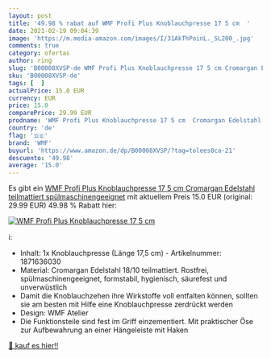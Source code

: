 ```yaml
---
layout: post
title: '49.98 % rabat auf WMF Profi Plus Knoblauchpresse 17 5 cm  '
date: 2021-02-19 09:04:39
image: 'https://m.media-amazon.com/images/I/31AkThPoinL._SL200_.jpg'
comments: true
category: ofertas
author: ring
slug: 'B00008XVSP-de WMF Profi Plus Knoblauchpresse 17 5 cm Cromargan Edelstahl...'
sku: 'B00008XVSP-de'
tags: [  ]
actualPrice: 15.0 EUR
currency: EUR
price: 15.0
comparePrice: 29.99 EUR
prodname: 'WMF Profi Plus Knoblauchpresse 17 5 cm  Cromargan Edelstahl teilmattiert  spülmaschinengeeignet'
country: 'de'
flag: '🇩🇪'
brand: 'WMF'
buyurl: 'https://www.amazon.de/dp/B00008XVSP/?tag=tolees0ca-21'
descuento: '49.98'
average: '15.0'
---
```


Es gibt ein [WMF Profi Plus Knoblauchpresse 17 5 cm  Cromargan Edelstahl teilmattiert  spülmaschinengeeignet](https://www.amazon.de/dp/B00008XVSP/?tag=tolees0ca-21) mit aktuellem Preis 15.0 EUR (original: 29.99 EUR) 49.98 % Rabatt hier:

[![WMF Profi Plus Knoblauchpresse 17 5 cm  ](https://m.media-amazon.com/images/I/31AkThPoinL._SL200_.jpg)](https://www.amazon.de/dp/B00008XVSP/?tag=tolees0ca-21)

ℹ️:

- Inhalt: 1x Knoblauchpresse (Länge 17,5 cm) - Artikelnummer: 1871636030
- Material: Cromargan Edelstahl 18/10 teilmattiert. Rostfrei, spülmaschinengeeignet, formstabil, hygienisch, säurefest und unverwüstlich
- Damit die Knoblauchzehen ihre Wirkstoffe voll entfalten können, sollten sie am besten mit Hilfe eine Knoblauchpresse zerdrückt werden
- Design: WMF Atelier
- Die Funktionsteile sind fest im Griff einzementiert. Mit praktischer Öse zur Aufbewahrung an einer Hängeleiste mit Haken

[🛒 kauf es hier!!](https://www.amazon.de/dp/B00008XVSP/?tag=tolees0ca-21)
